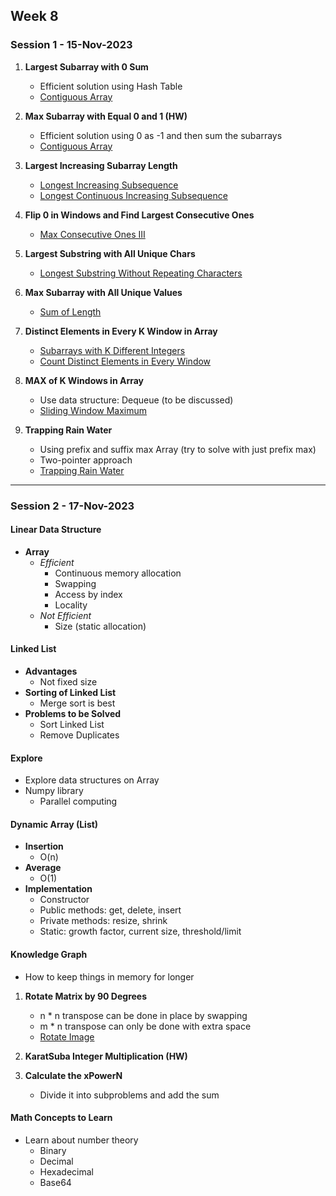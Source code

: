 ## Week 8

### Session 1 - 15-Nov-2023

1. **Largest Subarray with 0 Sum**
   - Efficient solution using Hash Table
   - [Contiguous Array](https://leetcode.com/problems/contiguous-array/)

2. **Max Subarray with Equal 0 and 1 (HW)**
   - Efficient solution using 0 as -1 and then sum the subarrays
   - [Contiguous Array](https://leetcode.com/problems/contiguous-array/)

3. **Largest Increasing Subarray Length**
   - [Longest Increasing Subsequence](https://leetcode.com/problems/longest-increasing-subsequence/)
   - [Longest Continuous Increasing Subsequence](https://leetcode.com/problems/longest-continuous-increasing-subsequence/)

4. **Flip 0 in Windows and Find Largest Consecutive Ones**
   - [Max Consecutive Ones III](https://leetcode.com/problems/max-consecutive-ones-iii/)

6. **Largest Substring with All Unique Chars**
   - [Longest Substring Without Repeating Characters](https://leetcode.com/problems/longest-substring-without-repeating-characters/)

7. **Max Subarray with All Unique Values**
   - [Sum of Length](https://practice.geeksforgeeks.org/problems/sum-of-length3345/1)

8. **Distinct Elements in Every K Window in Array**
   - [Subarrays with K Different Integers](https://leetcode.com/problems/subarrays-with-k-different-integers/)
   - [Count Distinct Elements in Every Window](https://practice.geeksforgeeks.org/problems/count-distinct-elements-in-every-window/1)

9. **MAX of K Windows in Array**
   - Use data structure: Dequeue (to be discussed)
   - [Sliding Window Maximum](https://leetcode.com/problems/sliding-window-maximum/)

10. **Trapping Rain Water**
    - Using prefix and suffix max Array (try to solve with just prefix max)
    - Two-pointer approach
    - [Trapping Rain Water](https://leetcode.com/problems/trapping-rain-water/)

---

### Session 2 - 17-Nov-2023

#### Linear Data Structure

- **Array**
  - *Efficient*
    - Continuous memory allocation
    - Swapping
    - Access by index
    - Locality
  - *Not Efficient*
    - Size (static allocation)

#### Linked List

- **Advantages**
  - Not fixed size
- **Sorting of Linked List**
  - Merge sort is best
- **Problems to be Solved**
  - Sort Linked List
  - Remove Duplicates

#### Explore

- Explore data structures on Array
- Numpy library
  - Parallel computing

#### Dynamic Array (List)

- **Insertion**
  - O(n)
- **Average**
  - O(1)
- **Implementation**
  - Constructor
  - Public methods: get, delete, insert
  - Private methods: resize, shrink
  - Static: growth factor, current size, threshold/limit

#### Knowledge Graph

- How to keep things in memory for longer

1. **Rotate Matrix by 90 Degrees**
   - n * n transpose can be done in place by swapping
   - m * n transpose can only be done with extra space
   - [Rotate Image](https://leetcode.com/problems/rotate-image)

2. **KaratSuba Integer Multiplication (HW)**

3. **Calculate the xPowerN**
   - Divide it into subproblems and add the sum

#### Math Concepts to Learn

- Learn about number theory
  - Binary
  - Decimal
  - Hexadecimal
  - Base64
